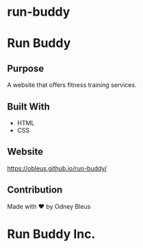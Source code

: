 # run-buddy
# Run Buddy

## Purpose
A website that offers fitness training services.

## Built With
* HTML
* CSS

## Website
https://obleus.github.io/run-buddy/

## Contribution
Made with ❤️ by Odney Bleus

# Run Buddy Inc.